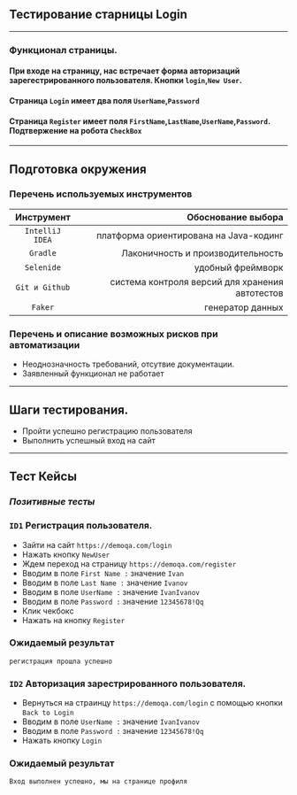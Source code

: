 ## Тестирование старницы Login
_________

### Функционал страницы.
#### При входе на страницу, нас встречает форма авторизаций зарегестрированного пользователя. Кнопки `login`,`New User`.

####  Страница `Login` имеет два поля `UserName`,`Password` 
#### Страница `Register` имеет поля `FirstName`,`LastName`,`UserName`,`Password`. Подтвержение на робота `CheckBox`
_________

## Подготовка окружения
### Перечень используемых инструментов

|   Инструмент    | Обоснование выбора |
|:---------------:| ---: |
| `IntelliJ IDEA` | платформа ориентирована на Java-кодинг |
|    `Gradle`     | Лаконичность и производительность|
|        `Selenide`         | удобный фреймворк                   |
|           `Git и Github`      |          система контроля версий для хранения автотестов          |
|           `Faker`      |          генератор данных         |

### Перечень и описание возможных рисков при автоматизации
- Неоднозначность требований, отсутвие документации.
- Заявленный функционал не работает
_________

## Шаги тестирования.
- Пройти успешно регистрацию пользователя
- Выполнить успешный вход на сайт
_________

## Тест Кейсы

### *Позитивные тесты*

### `ID1` Регистрация пользователя.

- Зайти на сайт `https://demoqa.com/login`
- Нажать кнопку `NewUser`
- Ждем переход на страницу `https://demoqa.com/register`
- Вводим в поле `First Name :` значение `Ivan`
- Вводим в поле `Last Name :` значение `Ivanov`
- Вводим в поле `UserName :` значение `IvanIvanov`
- Вводим в поле `Password :` значение `12345678!Qq`
- Клик чекбокс
- Нажать на кнопку `Register`

### Ожидаемый результат 
`регистрация прошла успешно`

### `ID2` Авторизация зарестрированного пользователя.
- Вернуться на страинцу `https://demoqa.com/login` с помощью кнопки `Back to Login`
- Вводим в поле `UserName :` значение `IvanIvanov`
- Вводим в поле `Password :` значение `12345678!Qq`
- Нажать кнопку `Login`

### Ожидаемый результат
`Вход выполнен успешно, мы на странице профиля`